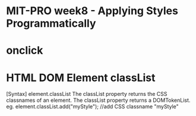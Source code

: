 # MIT-PRO week8 - Applying Styles Programmatically

# onclick

# HTML DOM Element classList

[Syntax] element.classList
The classList property returns the CSS classnames of an element.
The classList property returns a DOMTokenList.
eg. element.classList.add("myStyle"); //add CSS classname "myStyle"
